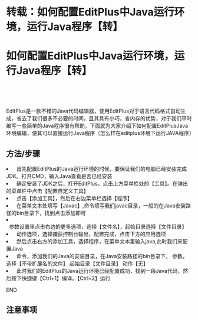# 转载：如何配置EditPlus中Java运行环境，运行Java程序【转】

# 如何配置EditPlus中Java运行环境，运行Java程序【转】

 

 

EdltPlus是一款不错的Java代码编辑器，使用EditPlus对于语言代码格式自动生成，省去了我们很多不必要的时间，且其具有小巧，省内存的优势，对于我们平时编写一些简单的Java程序很有帮助，下面就为大家介绍下如何配置EditPlusJava环境编辑，使其可以直接运行Java程序（怎么样在editplus环境下运行JAVA程序）

## 方法/步骤
<li>
 
首先配置EditPlus的Java运行环境的时候，要保证我们的电脑已经安装完成JDK。打开CMD，输入Java查看是否已经安装

</li>
<li>
 
确定安装了JDK之后，打开EditPlus，点击上方菜单栏处的【工具】。在弹出的菜单栏中点击【配置自定义工具】

</li>
<li>
 
点击【添加工具】，然后在右边菜单栏选择【程序】

</li>
<li>
 
在菜单文本处填写【Javac】,命令填写我们javac目录，一般的在Java安装路径的bin目录下，找到点击添加即可

</li>
<li>
 
参数设置里点击右边的更多选项，选择【文件名】，起始目录选择【文件目录】

</li>
<li>
 
动作选项，选择捕获控制台输出，配置完成，点击下方的应用选项

</li>
<li>
 
然后点击右方的添加工具，选择程序，在菜单文本里输入java,此时我们来配置Java

</li>
<li>
 
命令，添加我们的Java的安装目录，在Java安装路径的bin目录下，
参数，选择【不带扩展名的文件】
起始目录【文件目录】
动作【无】

</li>
<li>
 
此时我们的EditPlus的Java运行环境已经配置成功，找到一段Java代码，然后按下快捷键【Ctrl+1】编译。【Ctrl+2】运行

END
</li>

## 注意事项
